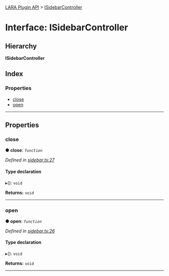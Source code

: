 [LARA Plugin API](../README.md) > [ISidebarController](../interfaces/isidebarcontroller.md)

# Interface: ISidebarController

## Hierarchy

**ISidebarController**

## Index

### Properties

* [close](isidebarcontroller.md#close)
* [open](isidebarcontroller.md#open)

---

## Properties

<a id="close"></a>

###  close

**● close**: *`function`*

*Defined in [sidebar.ts:27](https://github.com/concord-consortium/lara/blob/943fab34/lara-typescript/src/plugin-api/sidebar.ts#L27)*

#### Type declaration
▸(): `void`

**Returns:** `void`

___
<a id="open"></a>

###  open

**● open**: *`function`*

*Defined in [sidebar.ts:26](https://github.com/concord-consortium/lara/blob/943fab34/lara-typescript/src/plugin-api/sidebar.ts#L26)*

#### Type declaration
▸(): `void`

**Returns:** `void`

___

